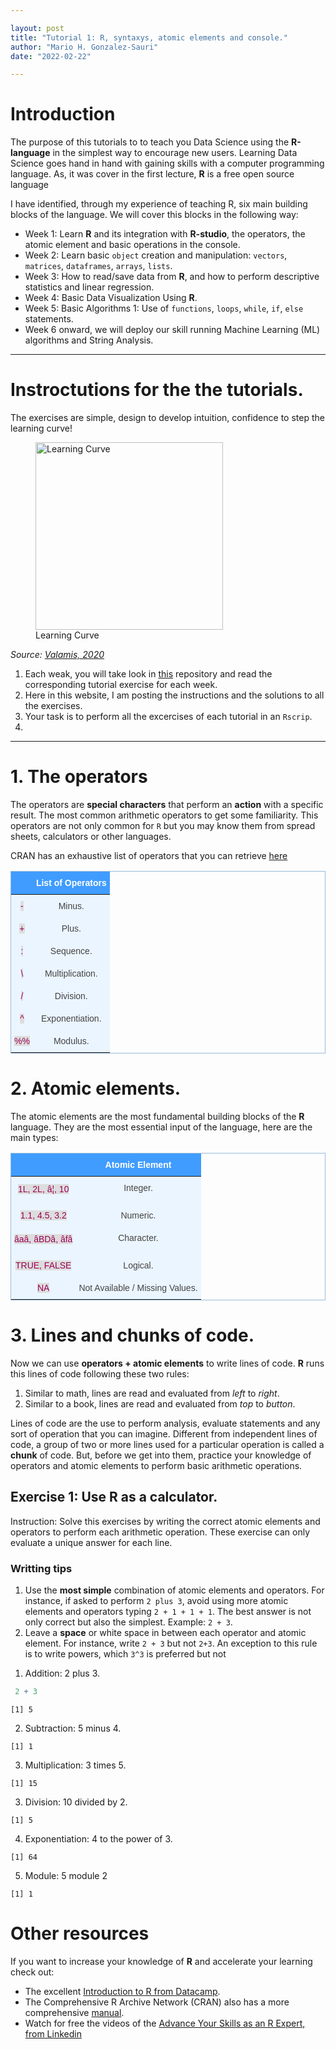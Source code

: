 ```yaml
---

layout: post
title: "Tutorial 1: R, syntaxys, atomic elements and console."
author: "Mario H. Gonzalez-Sauri"
date: "2022-02-22"

---
```


# Introduction

The purpose of this tutorials to to teach you Data Science using the
**R-language** in the simplest way to encourage new users. Learning Data
Science goes hand in hand with gaining skills with a computer
programming language. As, it was cover in the first lecture, **R** is a
free open source language

I have identified, through my experience of teaching R, six main
building blocks of the language. We will cover this blocks in the
following way:

-   Week 1: Learn **R** and its integration with **R-studio**, the
    operators, the atomic element and basic operations in the console.
-   Week 2: Learn basic `object` creation and manipulation: `vectors`,
    `matrices`, `dataframes`, `arrays`, `lists`.
-   Week 3: How to read/save data from **R**, and how to perform
    descriptive statistics and linear regression.
-   Week 4: Basic Data Visualization Using **R**.  
-   Week 5: Basic Algorithms 1: Use of `functions`, `loops`, `while`,
    `if`, `else` statements.
-   Week 6 onward, we will deploy our skill running Machine
    Learning (ML) algorithms and String Analysis.

***

# Instroctutions for the the tutorials.

 The exercises are simple, design to develop intuition, confidence to step the learning curve!

<figure>
<img src="https://www.valamis.com/documents/10197/520324/steep-lc.png" height="300" alt="Learning Curve" /><figcaption aria-hidden="true">Learning Curve</figcaption>
</figure>

*Source: [Valamis, 2020](https://www.valamis.com/)*

1. Each weak, you will take look in [this](https://wario84.github.io/idsc_mgs/) repository and read the corresponding tutorial exercise for each week.
2. Here in this website, I am posting the instructions and the solutions to all the exercises.
3. Your task is to perform all the excercises of each tutorial in an `Rscrip`.
4. 

***
# 1. The operators

The operators are **special characters** that perform an **action** with
a specific result. The most common arithmetic operators to get some
familiarity. This operators are not only common for `R` but you may know
them from spread sheets, calculators or other languages.

CRAN has an exhaustive list of operators that you can retrieve
[here](https://cran.r-project.org/doc/manuals/r-release/R-lang.html#Operators)

<center>
<style type="text/css">
.tg  {border-collapse:collapse;border-color:#9ABAD9;border-spacing:0;border-style:solid;border-width:1px;}
.tg td{background-color:#EBF5FF;border-color:#9ABAD9;border-style:solid;border-width:0px;color:#444;
  font-family:Arial, sans-serif;font-size:14px;overflow:hidden;padding:10px 5px;word-break:normal;}
.tg th{background-color:#409cff;border-color:#9ABAD9;border-style:solid;border-width:0px;color:#fff;
  font-family:Arial, sans-serif;font-size:14px;font-weight:normal;overflow:hidden;padding:10px 5px;word-break:normal;}
.tg .tg-c3ow{border-color:inherit;text-align:center;vertical-align:top}
.tg .tg-7btt{border-color:inherit;font-weight:bold;text-align:center;vertical-align:top}
</style>
<table class="tg">
<thead>
<tr>
<th class="tg-c3ow">
</th>
<th class="tg-7btt">
List of Operators
</th>
</tr>
</thead>
<tbody>
<tr>
<td class="tg-c3ow">
<span style="color:#905;background-color:#DDD">-</span>
</td>
<td class="tg-c3ow">
Minus.
</td>
</tr>
<tr>
<td class="tg-c3ow">
<span style="color:#905;background-color:#DDD">+</span>
</td>
<td class="tg-c3ow">
Plus.
</td>
</tr>
<tr>
<td class="tg-c3ow">
<span style="color:#905;background-color:#DDD">:</span>
</td>
<td class="tg-c3ow">
Sequence.
</td>
</tr>
<tr>
<td class="tg-c3ow">
<span style="color:#905;background-color:#DDD">\</span>
</td>
<td class="tg-c3ow">
Multiplication.
</td>
</tr>
<tr>
<td class="tg-c3ow">
<span style="color:#905;background-color:#DDD">/</span>
</td>
<td class="tg-c3ow">
Division.
</td>
</tr>
<tr>
<td class="tg-c3ow">
<span style="color:#905;background-color:#DDD">^</span>
</td>
<td class="tg-c3ow">
Exponentiation.
</td>
</tr>
<tr>
<td class="tg-c3ow">
<span style="color:#905;background-color:#DDD">%%</span>
</td>
<td class="tg-c3ow">
Modulus.
</td>
</tr>
</tbody>
</table>
</center>

# 2. Atomic elements.

The atomic elements are the most fundamental building blocks of the
**R** language. They are the most essential input of the language, here
are the main types:

<center>
<style type="text/css">
.tg  {border-collapse:collapse;border-color:#9ABAD9;border-spacing:0;border-style:solid;border-width:1px;}
.tg td{background-color:#EBF5FF;border-color:#9ABAD9;border-style:solid;border-width:0px;color:#444;
  font-family:Arial, sans-serif;font-size:14px;overflow:hidden;padding:10px 5px;word-break:normal;}
.tg th{background-color:#409cff;border-color:#9ABAD9;border-style:solid;border-width:0px;color:#fff;
  font-family:Arial, sans-serif;font-size:14px;font-weight:normal;overflow:hidden;padding:10px 5px;word-break:normal;}
.tg .tg-c3ow{border-color:inherit;text-align:center;vertical-align:top}
.tg .tg-7btt{border-color:inherit;font-weight:bold;text-align:center;vertical-align:top}
</style>
<table class="tg">
<thead>
<tr>
<th class="tg-c3ow">
</th>
<th class="tg-7btt">
Atomic Element
</th>
</tr>
</thead>
<tbody>
<tr>
<td class="tg-c3ow">
<span style="color:#905;background-color:#DDD">1L, 2L, â¦, 10</span>
</td>
<td class="tg-c3ow">
Integer.
</td>
</tr>
<tr>
<td class="tg-c3ow">
<span style="color:#905;background-color:#DDD">1.1, 4.5, 3.2</span><br>
</td>
<td class="tg-c3ow">
Numeric.
</td>
</tr>
<tr>
<td class="tg-c3ow">
<span style="color:#905;background-color:#DDD">âaâ, âBDâ,
âfâ</span>
</td>
<td class="tg-c3ow">
Character.
</td>
</tr>
<tr>
<td class="tg-c3ow">
<span style="color:#905;background-color:#DDD">TRUE, FALSE</span><br>
</td>
<td class="tg-c3ow">
Logical.
</td>
</tr>
<tr>
<td class="tg-c3ow">
<span style="color:#905;background-color:#DDD">NA</span><br>
</td>
<td class="tg-c3ow">
Not Available / Missing Values.
</td>
</tr>
</tbody>
</table>
</center>
<!--  More generally, they help us to manipulate variables, evaluate statements, construct functions and perform any sort of operation. -->

# 3. Lines and chunks of code.

Now we can use **operators + atomic elements** to write lines of code.
**R** runs this lines of code following these two rules:

1.  Similar to math, lines are read and evaluated from *left* to
    *right*.
2.  Similar to a book, lines are read and evaluated from *top* to
    *button*.

Lines of code are the use to perform analysis, evaluate statements and
any sort of operation that you can imagine. Different from independent
lines of code, a group of two or more lines used for a particular
operation is called a **chunk** of code. But, before we get into them,
practice your knowledge of operators and atomic elements to perform
basic arithmetic operations.

## Exercise 1: Use R as a calculator.

Instruction: Solve this exercises by writing the correct atomic elements
and operators to perform each arithmetic operation. These exercise can
only evaluate a unique answer for each line.

### Writting tips

1.  Use the **most simple** combination of atomic elements and
    operators. For instance, if asked to perform `2 plus 3`, avoid using
    more atomic elements and operators typing `2 + 1 + 1 + 1`. The best
    answer is not only correct but also the simplest. Example: `2 + 3`.
2.  Leave a **space** or white space in between each operator and atomic
    element. For instance, write `2 + 3` but not `2+3`. An exception to
    this rule is to write powers, which `3^3` is preferred but not

<!-- -->

1.  Addition: 2 plus 3.

``` r
 2 + 3
```

    [1] 5

2.  Subtraction: 5 minus 4.

<!-- -->

    [1] 1

3.  Multiplication: 3 times 5.

<!-- -->

    [1] 15

3.  Division: 10 divided by 2.

<!-- -->

    [1] 5

4.  Exponentiation: 4 to the power of 3.

<!-- -->

    [1] 64

5.  Module: 5 module 2

<!-- -->

    [1] 1

# Other resources

If you want to increase your knowledge of **R** and accelerate your
learning check out:

-   The excellent [Introduction to R from
    Datacamp](https://www.datacamp.com/courses/free-introduction-to-r).
-   The Comprehensive R Archive Network (CRAN) also has a more
    comprehensive
    [manual](https://cran.r-project.org/doc/manuals/r-release/R-intro.pdf).
-   Watch for free the videos of the [Advance Your Skills as an R
    Expert, from
    Linkedin](https://www.linkedin.com/learning/paths/advance-your-skills-as-an-r-expert)
